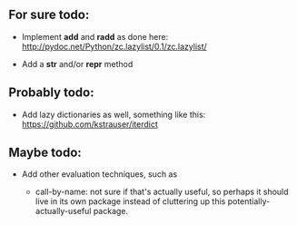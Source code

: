 For sure todo:
--------------

- Implement __add__ and __radd__ as done here:
  http://pydoc.net/Python/zc.lazylist/0.1/zc.lazylist/

- Add a __str__ and/or __repr__ method


Probably todo:
--------------

- Add lazy dictionaries as well, something like this:
  https://github.com/kstrauser/iterdict


Maybe todo:
-----------

- Add other evaluation techniques, such as

  - call-by-name: not sure if that's actually useful, so perhaps it
    should live in its own package instead of cluttering up this
    potentially-actually-useful package.
